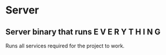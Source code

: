 # Server

## Server binary that runs E V E R Y T H I N G

Runs all services required for the project to work.

